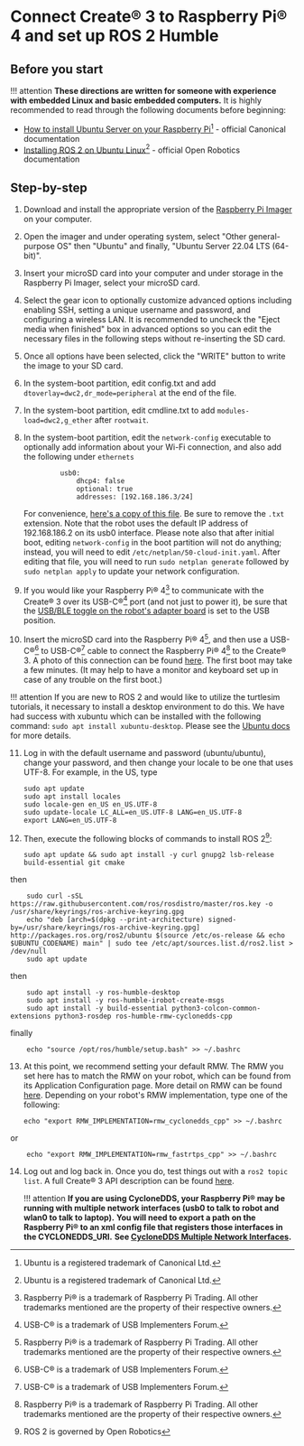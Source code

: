 # Connect Create® 3 to Raspberry Pi® 4 and set up ROS 2 Humble

## Before you start
!!! attention
    **These directions are written for someone with experience with embedded Linux and basic embedded computers.**
It is highly recommended to read through the following documents before beginning:

* [How to install Ubuntu Server on your Raspberry Pi](https://ubuntu.com/tutorials/how-to-install-ubuntu-on-your-raspberry-pi)[^1] - official Canonical documentation
* [Installing ROS 2 on Ubuntu Linux](https://docs.ros.org/en/galactic/Installation/Ubuntu-Install-Debians.html)[^1] - official Open Robotics documentation

## Step-by-step

1. Download and install the appropriate version of the [Raspberry Pi Imager](https://www.raspberrypi.com/software/) on your computer.

1. Open the imager and under operating system, select "Other general-purpose OS" then "Ubuntu" and finally, "Ubuntu Server 22.04 LTS (64-bit)".

1. Insert your microSD card into your computer and under storage in the Raspberry Pi Imager, select your microSD card. 

1. Select the gear icon to optionally customize advanced options including enabling SSH, setting a unique username and password, and configuring a wireless LAN. 
It is recommended to uncheck the "Eject media when finished" box in advanced options so you can edit the necessary files in the following steps without re-inserting the SD card. 

1. Once all options have been selected, click the "WRITE" button to write the image to your SD card. 

1. In the system-boot partition, edit config.txt and add `dtoverlay=dwc2,dr_mode=peripheral` at the end of the file.

1. In the system-boot partition, edit cmdline.txt to add `modules-load=dwc2,g_ether` after `rootwait`.

1. In the system-boot partition, edit the `network-config` executable to optionally add information about your Wi-Fi connection, and also add the following under `ethernets`

                usb0:
                    dhcp4: false
                    optional: true
                    addresses: [192.168.186.3/24]

    For convenience, [here's a copy of this file](data/network-config.txt). Be sure to remove the `.txt` extension.
    Note that the robot uses the default IP address of 192.168.186.2 on its usb0 interface.
    Please note also that after initial boot, editing `network-config` in the boot partition will not do anything; instead, you will need to edit `/etc/netplan/50-cloud-init.yaml`.
    After editing that file, you will need to run `sudo netplan generate` followed by `sudo netplan apply` to update your network configuration.  

1. If you would like your Raspberry Pi® 4[^3] to communicate with the Create® 3 over its USB-C®[^2] port (and not just to power it), be sure that the [USB/BLE toggle on the robot's adapter board](../../hw/electrical/#adapter-board-overview) is set to the USB position.

1. Insert the microSD card into the Raspberry Pi® 4[^3], and then use a USB-C®[^2] to USB-C®[^2] cable to connect the Raspberry Pi® 4[^3] to the Create® 3.
A photo of this connection can be found [here](../../hw/hookup/#raspberry-pi-4).
The first boot may take a few minutes. (It may help to have a monitor and keyboard set up in case of any trouble on the first boot.)

!!! attention
        If you are new to ROS 2 and would like to utilize the turtlesim tutorials, it necessary to install a desktop environment to do this. 
        We have had success with xubuntu which can be installed with the following command: `sudo apt install xubuntu-desktop`. 
        Please see the [Ubuntu docs](https://ubuntu.com/tutorials/how-to-install-ubuntu-on-your-raspberry-pi#5-install-a-desktop) for more details. 


11. Log in with the default username and password (ubuntu/ubuntu), change your password, and then change your locale to be one that uses UTF-8. For example, in the US, type

        sudo apt update
        sudo apt install locales
        sudo locale-gen en_US en_US.UTF-8
        sudo update-locale LC_ALL=en_US.UTF-8 LANG=en_US.UTF-8
        export LANG=en_US.UTF-8

12. Then, execute the following blocks of commands to install ROS 2[^4]:

        sudo apt update && sudo apt install -y curl gnupg2 lsb-release build-essential git cmake
then

        sudo curl -sSL https://raw.githubusercontent.com/ros/rosdistro/master/ros.key -o /usr/share/keyrings/ros-archive-keyring.gpg
        echo "deb [arch=$(dpkg --print-architecture) signed-by=/usr/share/keyrings/ros-archive-keyring.gpg] http://packages.ros.org/ros2/ubuntu $(source /etc/os-release && echo $UBUNTU_CODENAME) main" | sudo tee /etc/apt/sources.list.d/ros2.list > /dev/null
        sudo apt update
then 

        sudo apt install -y ros-humble-desktop
        sudo apt install -y ros-humble-irobot-create-msgs
        sudo apt install -y build-essential python3-colcon-common-extensions python3-rosdep ros-humble-rmw-cyclonedds-cpp
        
        
finally

        echo "source /opt/ros/humble/setup.bash" >> ~/.bashrc

13. At this point, we recommend setting your default RMW. The RMW you set here has to match the RMW on your robot, which can be found from its Application Configuration page. More detail on RMW can be found [here](../xml-config). Depending on your robot's RMW implementation, type one of the following:

        echo "export RMW_IMPLEMENTATION=rmw_cyclonedds_cpp" >> ~/.bashrc
or

        echo "export RMW_IMPLEMENTATION=rmw_fastrtps_cpp" >> ~/.bashrc

14. Log out and log back in. Once you do, test things out with a `ros2 topic list`.
A full Create® 3 API description can be found [here](../../api/ros2).

    !!! attention
        **If you are using CycloneDDS, your Raspberry Pi® may be running with multiple network interfaces (usb0 to talk to robot and wlan0 to talk to laptop).**
        **You will need to export a path on the Raspberry Pi® to an xml config file that registers those interfaces in the CYCLONEDDS_URI.**
        **See [CycloneDDS Multiple Network Interfaces](../xml-config/#cyclonedds).**

[^1]: Ubuntu is a registered trademark of Canonical Ltd.
[^2]: USB-C® is a trademark of USB Implementers Forum.
[^3]: Raspberry Pi® is a trademark of Raspberry Pi Trading. All other trademarks mentioned are the property of their respective owners.
[^4]: ROS 2 is governed by Open Robotics
